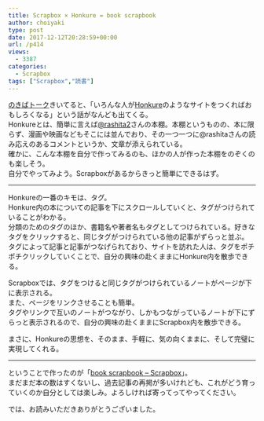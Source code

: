```yaml
---
title: Scrapbox × Honkure = book scrapbook
author: choiyaki
type: post
date: 2017-12-12T20:28:59+00:00
url: /p414
views:
  - 3387
categories:
  - Scrapbox
tags: ["Scrapbox","読書"]
---
```

[のきばトーク][1]きいてると、「いろんな人が[Honkure][2]のようなサイトをつくればおもしろくなる」という話がなんども出てくる。  
Honkureとは、簡単に言えば[@rashita2][3]さんの本棚。本棚というものの、本に限らず、漫画や映画などもそこには並んでおり、その一つ一つに@rashitaさんの読み応えのあるコメントというか、文章が添えられている。  
確かに、こんな本棚を自分で作ってみるのも、ほかの人が作った本棚をのぞくのも楽しそう。  
自分でやってみよう。Scrapboxがあるからきっと簡単にできるはず。

* * *

Honkureの一番のキモは、タグ。  
Honkure内の本についての記事を下にスクロールしていくと、タグがつけられていることがわかる。  
分類のためのタグのほか、書籍名や著者名もタグとしてつけられている。好きなタグをクリックすると、同じタグがつけられている他の記事がずらっと並ぶ。  
タグによって記事と記事がつなげられており、サイトを訪れた人は、タグをポチポチクリックしていくことで、自分の興味の赴くままにHonkure内を散歩できる。

Scrapboxでは、タグをつけると同じタグがつけられているノートがページが下に表示される。  
また、ページをリンクさせることも簡単。  
タグやリンクで互いのノートがつながり、しかもつながっているノートが下にずらっと表示されるので、自分の興味の赴くままにScrapbox内を散歩できる。

まさに、Honkureの思想を、そのまま、手軽に、気の向くままに、そして完璧に実現してくれる。

* * *

ということで作ったのが「[book scrapbook &#8211; Scrapbox][4]」。  
まだまだ本の数はすくないし、過去記事の再掲が多いけれども、これがどう育っていくのか自分としては楽しみ。よろしければ寄ってってやってください。

では、お読みいただきありがとうございました。

 [1]: https://scrapbox.io/nokibatalk/
 [2]: http://honkure.net/rbook/
 [3]: https://twitter.com/rashita2?lang=ja&lang=ja&lang=ja
 [4]: https://scrapbox.io/choiyaki-hondana/
